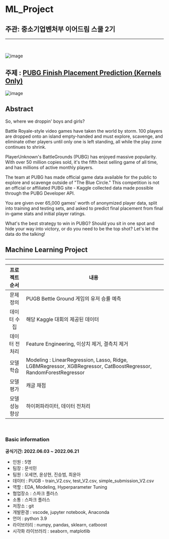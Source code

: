 <h1> ML_Project</h1>

<h2> 주관: 중소기업벤처부 이어드림 스쿨 2기</h2>

---

<br>

![image](https://user-images.githubusercontent.com/86671456/171619107-8d5506bf-349e-4163-9694-c3ad99adac9d.png)

<h2>주제 : <a href='https://www.kaggle.com/competitions/pubg-finish-placement-prediction/overview'>PUBG Finish Placement Prediction (Kernels Only)</a></h2>

![image](https://storage.googleapis.com/kaggle-media/competitions/PUBG/PUBG%20Inlay.jpg)

<h2> Abstract</h2>
So, where we droppin' boys and girls?

Battle Royale-style video games have taken the world by storm. 100 players are dropped onto an island empty-handed and must explore, scavenge, and eliminate other players until only one is left standing, all while the play zone continues to shrink.

PlayerUnknown's BattleGrounds (PUBG) has enjoyed massive popularity. With over 50 million copies sold, it's the fifth best selling game of all time, and has millions of active monthly players.

The team at PUBG has made official game data available for the public to explore and scavenge outside of "The Blue Circle." This competition is not an official or affiliated PUBG site - Kaggle collected data made possible through the PUBG Developer API.

You are given over 65,000 games' worth of anonymized player data, split into training and testing sets, and asked to predict final placement from final in-game stats and initial player ratings.

What's the best strategy to win in PUBG? Should you sit in one spot and hide your way into victory, or do you need to be the top shot? Let's let the data do the talking!
<br>

<h2> Machine Learning Project </h2>

---


|  프로젝트 순서 |     내용    |
|:------------------:| -----|
|문제 정의|PUGB Bettle Ground 게임의 유저 승률 예측|
|데이터 수집|해당 Kaggle 대회의 제공된 데이터 |   
|데이터 전처리|Feature Engineering, 이상치 제거, 결측치 제거 |
|모델 학습|Modeling : LinearRegression, Lasso, Ridge, LGBMRegressor, XGBRegressor, CatBoostRegressor, RandomForestRegressor|
|모델 평가|캐글 채점|
|모델 성능 향상| 하이퍼파라미터, 데이터 전처리 |


<br>

<h3> Basic information</h3>

**공식기간: 2022.06.03 ~ 2022.06.21**

- 인원 : 5명
- 팀장 : 문석민
- 팀원 : 오세연, 윤상현, 진승범, 최윤아
- 데이터 : PUGB - train_V2.csv, test_V2.csv, simple_submission_V2.csv
- 역할 : EDA, Modeling, Hyperparameter Tuning
- 협업장소 : 스파크 플러스
- 소통 : 스파크 플러스
- 저장소 : git
- 개발환경 : vscode, jupyter notebook, Anaconda
- 언어 : python 3.9
- 라이브러리 : numpy, pandas, sklearn, catboost
- 시각화 라이브러리 : seaborn, matplotlib
